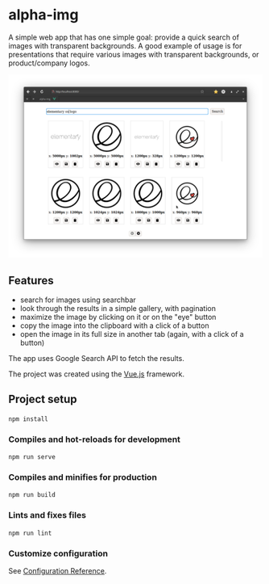 # alpha-img

A simple web app that has one simple goal: provide a quick search of images with
transparent backgrounds. A good example of usage is for presentations that require
various images with transparent backgrounds, or product/company logos.

![alpha-img screenshot](docs/img/app_screenshot.png)

## Features

- search for images using searchbar
- look through the results in a simple gallery, with pagination
- maximize the image by clicking on it or on the "eye" button
- copy the image into the clipboard with a click of a button
- open the image in its full size in another tab (again, with a click of a button)

The app uses Google Search API to fetch the results.

The project was created using the [Vue.js](https://vuejs.org/) framework.

## Project setup
```
npm install
```

### Compiles and hot-reloads for development
```
npm run serve
```

### Compiles and minifies for production
```
npm run build
```

### Lints and fixes files
```
npm run lint
```

### Customize configuration
See [Configuration Reference](https://cli.vuejs.org/config/).
